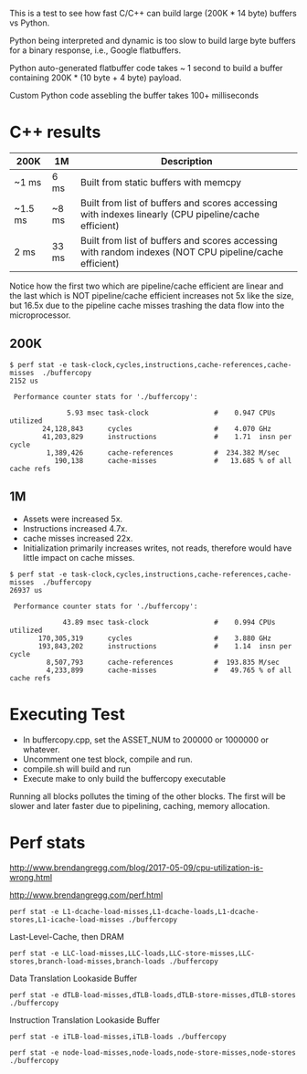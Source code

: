 This is a test to see how fast C/C++ can build large (200K * 14 byte) buffers vs Python.

Python being interpreted and dynamic is too slow to build large byte buffers for a binary response, i.e., Google flatbuffers.

Python auto-generated flatbuffer code takes ~ 1 second to build a buffer containing 200K * (10 byte + 4 byte) payload.

Custom Python code assebling the buffer takes 100+ milliseconds


# C++ results

200K   | 1M   | Description
-------|------|--------------
~1 ms  | 6 ms | Built from static buffers with memcpy
~1.5 ms|~8 ms | Built from list of buffers and scores accessing with indexes linearly (CPU pipeline/cache efficient)
2 ms   |33 ms | Built from list of buffers and scores accessing with random indexes (NOT CPU pipeline/cache efficient)

Notice how the first two which are pipeline/cache efficient are linear and the last which is NOT pipeline/cache efficient increases not 5x like the size, but 16.5x due to the pipeline cache misses trashing the data flow into the microprocessor.

## 200K

```
$ perf stat -e task-clock,cycles,instructions,cache-references,cache-misses  ./buffercopy
2152 us

 Performance counter stats for './buffercopy':

              5.93 msec task-clock                #    0.947 CPUs utilized          
        24,128,843      cycles                    #    4.070 GHz                    
        41,203,829      instructions              #    1.71  insn per cycle         
         1,389,426      cache-references          #  234.382 M/sec                  
           190,138      cache-misses              #   13.685 % of all cache refs
```

## 1M
* Assets were increased 5x.
* Instructions increased 4.7x.
* cache misses increased 22x.
* Initialization primarily increases writes, not reads, therefore would have little impact on cache misses.
```
$ perf stat -e task-clock,cycles,instructions,cache-references,cache-misses  ./buffercopy
26937 us

 Performance counter stats for './buffercopy':

             43.89 msec task-clock                #    0.994 CPUs utilized          
       170,305,319      cycles                    #    3.880 GHz                    
       193,843,202      instructions              #    1.14  insn per cycle         
         8,507,793      cache-references          #  193.835 M/sec                  
         4,233,899      cache-misses              #   49.765 % of all cache refs    
```

# Executing Test

* In buffercopy.cpp, set the ASSET_NUM to 200000 or 1000000 or whatever.
* Uncomment one test block, compile and run.
* compile.sh will build and run
* Execute make to only build the buffercopy executable

Running all blocks pollutes the timing of the other blocks.
The first will be slower and later faster due to pipelining, caching, memory allocation.


# Perf stats

http://www.brendangregg.com/blog/2017-05-09/cpu-utilization-is-wrong.html

http://www.brendangregg.com/perf.html


```
perf stat -e L1-dcache-load-misses,L1-dcache-loads,L1-dcache-stores,L1-icache-load-misses ./buffercopy
```
Last-Level-Cache, then DRAM
```
perf stat -e LLC-load-misses,LLC-loads,LLC-store-misses,LLC-stores,branch-load-misses,branch-loads ./buffercopy
```
Data Translation Lookaside Buffer
```
perf stat -e dTLB-load-misses,dTLB-loads,dTLB-store-misses,dTLB-stores ./buffercopy
```
Instruction Translation Lookaside Buffer
```
perf stat -e iTLB-load-misses,iTLB-loads ./buffercopy
```

```
perf stat -e node-load-misses,node-loads,node-store-misses,node-stores ./buffercopy
```
